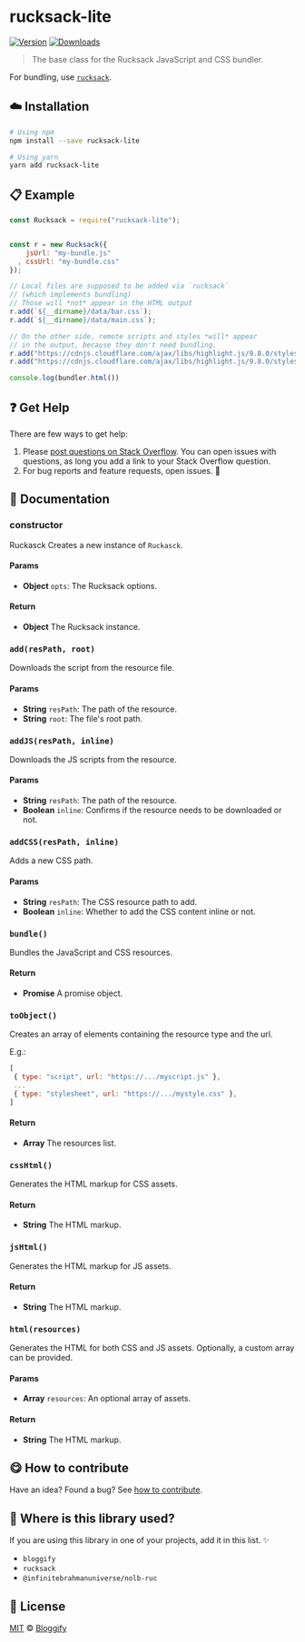 <!-- Please do not edit this file. Edit the `blah` field in the `package.json` instead. If in doubt, open an issue. -->


















# rucksack-lite

 [![Version](https://img.shields.io/npm/v/rucksack-lite.svg)](https://www.npmjs.com/package/rucksack-lite) [![Downloads](https://img.shields.io/npm/dt/rucksack-lite.svg)](https://www.npmjs.com/package/rucksack-lite)







> The base class for the Rucksack JavaScript and CSS bundler.






For bundling, use [`rucksack`](https://github.com/Bloggify/rucksack).












## :cloud: Installation

```sh
# Using npm
npm install --save rucksack-lite

# Using yarn
yarn add rucksack-lite
```













## :clipboard: Example



```js
const Rucksack = require("rucksack-lite");


const r = new Rucksack({
    jsUrl: "my-bundle.js"
  , cssUrl: "my-bundle.css"
});

// Local files are supposed to be added via `rucksack`
// (which implements bundling)
// Those will *not* appear in the HTML output
r.add(`${__dirname}/data/bar.css`);
r.add(`${__dirname}/data/main.css`);

// On the other side, remote scripts and styles *will* appear
// in the output, because they don't need bundling.
r.add("https://cdnjs.cloudflare.com/ajax/libs/highlight.js/9.8.0/styles/default.min.js");
r.add("https://cdnjs.cloudflare.com/ajax/libs/highlight.js/9.8.0/styles/default.min.css", false);

console.log(bundler.html())
```











## :question: Get Help

There are few ways to get help:



 1. Please [post questions on Stack Overflow](https://stackoverflow.com/questions/ask). You can open issues with questions, as long you add a link to your Stack Overflow question.
 2. For bug reports and feature requests, open issues. :bug:





## :memo: Documentation


### constructor

Ruckasck
Creates a new instance of `Ruckasck`.

#### Params

- **Object** `opts`: The Rucksack options.

#### Return
- **Object** The Rucksack instance.

### `add(resPath, root)`
Downloads the script from the resource file.

#### Params

- **String** `resPath`: The path of the resource.
- **String** `root`: The file's root path.

### `addJS(resPath, inline)`
Downloads the JS scripts from the resource.

#### Params

- **String** `resPath`: The path of the resource.
- **Boolean** `inline`: Confirms if the resource needs to be downloaded or not.

### `addCSS(resPath, inline)`
Adds a new CSS path.

#### Params

- **String** `resPath`: The CSS resource path to add.
- **Boolean** `inline`: Whether to add the CSS content inline or not.

### `bundle()`
Bundles the JavaScript and CSS resources.

#### Return
- **Promise** A promise object.

### `toObject()`
Creates an array of elements containing the resource type and the url.

E.g.:

```js
[
 { type: "script", url: "https://.../myscript.js" },
 ...
 { type: "stylesheet", url: "https://.../mystyle.css" },
]
```

#### Return
- **Array** The resources list.

### `cssHtml()`
Generates the HTML markup for CSS assets.

#### Return
- **String** The HTML markup.

### `jsHtml()`
Generates the HTML markup for JS assets.

#### Return
- **String** The HTML markup.

### `html(resources)`
Generates the HTML for both CSS and JS assets. Optionally, a custom array can be provided.

#### Params

- **Array** `resources`: An optional array of assets.

#### Return
- **String** The HTML markup.














## :yum: How to contribute
Have an idea? Found a bug? See [how to contribute][contributing].
















## :dizzy: Where is this library used?
If you are using this library in one of your projects, add it in this list. :sparkles:

 - `bloggify`
 - `rucksack`
 - `@infinitebrahmanuniverse/nolb-ruc`











## :scroll: License

[MIT][license] © [Bloggify][website]






[license]: /LICENSE
[website]: https://bloggify.org
[contributing]: /CONTRIBUTING.md
[docs]: /DOCUMENTATION.md
